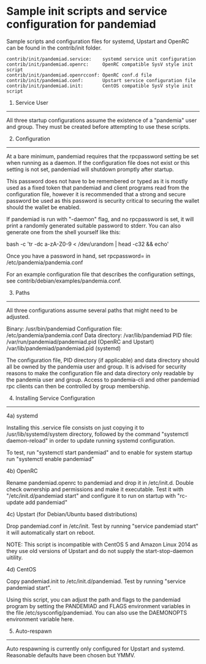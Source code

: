 Sample init scripts and service configuration for pandemiad
==========================================================

Sample scripts and configuration files for systemd, Upstart and OpenRC
can be found in the contrib/init folder.

    contrib/init/pandemiad.service:    systemd service unit configuration
    contrib/init/pandemiad.openrc:     OpenRC compatible SysV style init script
    contrib/init/pandemiad.openrcconf: OpenRC conf.d file
    contrib/init/pandemiad.conf:       Upstart service configuration file
    contrib/init/pandemiad.init:       CentOS compatible SysV style init script

1. Service User
---------------------------------

All three startup configurations assume the existence of a "pandemia" user
and group.  They must be created before attempting to use these scripts.

2. Configuration
---------------------------------

At a bare minimum, pandemiad requires that the rpcpassword setting be set
when running as a daemon.  If the configuration file does not exist or this
setting is not set, pandemiad will shutdown promptly after startup.

This password does not have to be remembered or typed as it is mostly used
as a fixed token that pandemiad and client programs read from the configuration
file, however it is recommended that a strong and secure password be used
as this password is security critical to securing the wallet should the
wallet be enabled.

If pandemiad is run with "-daemon" flag, and no rpcpassword is set, it will
print a randomly generated suitable password to stderr.  You can also
generate one from the shell yourself like this:

bash -c 'tr -dc a-zA-Z0-9 < /dev/urandom | head -c32 && echo'

Once you have a password in hand, set rpcpassword= in /etc/pandemia/pandemia.conf

For an example configuration file that describes the configuration settings,
see contrib/debian/examples/pandemia.conf.

3. Paths
---------------------------------

All three configurations assume several paths that might need to be adjusted.

Binary:              /usr/bin/pandemiad
Configuration file:  /etc/pandemia/pandemia.conf
Data directory:      /var/lib/pandemiad
PID file:            /var/run/pandemiad/pandemiad.pid (OpenRC and Upstart)
                     /var/lib/pandemiad/pandemiad.pid (systemd)

The configuration file, PID directory (if applicable) and data directory
should all be owned by the pandemia user and group.  It is advised for security
reasons to make the configuration file and data directory only readable by the
pandemia user and group.  Access to pandemia-cli and other pandemiad rpc clients
can then be controlled by group membership.

4. Installing Service Configuration
-----------------------------------

4a) systemd

Installing this .service file consists on just copying it to
/usr/lib/systemd/system directory, followed by the command
"systemctl daemon-reload" in order to update running systemd configuration.

To test, run "systemctl start pandemiad" and to enable for system startup run
"systemctl enable pandemiad"

4b) OpenRC

Rename pandemiad.openrc to pandemiad and drop it in /etc/init.d.  Double
check ownership and permissions and make it executable.  Test it with
"/etc/init.d/pandemiad start" and configure it to run on startup with
"rc-update add pandemiad"

4c) Upstart (for Debian/Ubuntu based distributions)

Drop pandemiad.conf in /etc/init.  Test by running "service pandemiad start"
it will automatically start on reboot.

NOTE: This script is incompatible with CentOS 5 and Amazon Linux 2014 as they
use old versions of Upstart and do not supply the start-stop-daemon uitility.

4d) CentOS

Copy pandemiad.init to /etc/init.d/pandemiad. Test by running "service pandemiad start".

Using this script, you can adjust the path and flags to the pandemiad program by
setting the PANDEMIAD and FLAGS environment variables in the file
/etc/sysconfig/pandemiad. You can also use the DAEMONOPTS environment variable here.

5. Auto-respawn
-----------------------------------

Auto respawning is currently only configured for Upstart and systemd.
Reasonable defaults have been chosen but YMMV.
